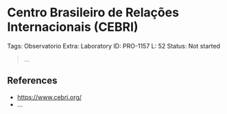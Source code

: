 # Centro Brasileiro de Relações Internacionais (CEBRI)

Tags: Observatorio
Extra: Laboratory
ID: PRO-1157
L: 52
Status: Not started

> …
> 

## References

- https://www.cebri.org/
- …